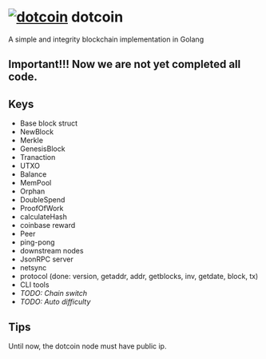 # [![dotcoin](https://github.com/michain/dotcoin/blob/master/server/html/img/dotcoin_32.png)](https://github.com/michain/dotcoin) dotcoin
A simple and integrity blockchain implementation in Golang

## Important!!! Now we are not yet completed all code.

## Keys
* Base block struct
* NewBlock 
* Merkle 
* GenesisBlock
* Tranaction 
* UTXO 
* Balance
* MemPool
* Orphan 
* DoubleSpend
* ProofOfWork 
* calculateHash
* coinbase reward
* Peer
* ping-pong
* downstream nodes
* JsonRPC server
* netsync
* protocol (done: version, getaddr, addr, getblocks, inv, getdate, block, tx)
* CLI tools
* *TODO: Chain switch*
* *TODO: Auto difficulty*

## Tips
Until now, the dotcoin node must have public ip.
